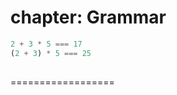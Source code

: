 chapter: Grammar
==================
```javascript
2 + 3 * 5 === 17
(2 + 3) * 5 === 25
    
```
==================